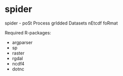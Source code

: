 # spider
spider - poSt Process grIdded Datasets nEtcdf foRmat

Required R-packages:
* argparser
* sp
* raster
* rgdal
* ncdf4
* dotnc
